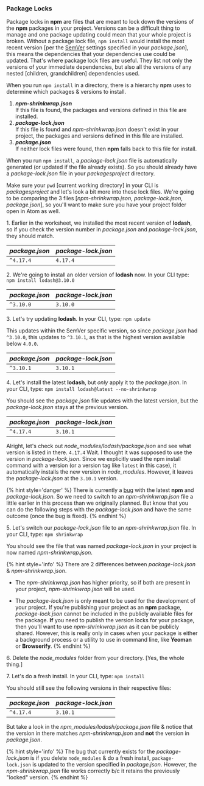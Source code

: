### Package Locks

Package locks in **npm** are files that are meant to lock down the versions of the **npm** packages in your project. Versions can be a difficult thing to manage and one package updating could mean that your whole project is broken. Without a package lock file, `npm install` would install the most recent version [per the [SemVer](http://blog.npmjs.org/post/162134793605/why-use-semver) settings specified in your _package.json_], this means the dependencies that your dependencies use could be updated. That's where package lock files are useful. They list not only the versions of your immediate dependencies, but also all the versions of any nested [children, grandchildren] dependencies used.

When you run `npm install` in a directory, there is a hierarchy **npm** uses to determine which packages & versions to install.

  1. **_npm-shrinkwrap.json_**  
  If this file is found, the packages and versions defined in this file are installed.
  2. **_package-lock.json_**  
  If this file is found and _npm-shrinkwrap.json_ doesn't exist in your project, the packages and versions defined in this file are installed.
  3. **_package.json_**  
  If neither lock files were found, then **npm** falls back to this file for install.

When you run `npm install`, a _package-lock.json_ file is automatically generated (or updated if the file already exists). So you should already have a _package-lock.json_ file in your _packagesproject_ directory.

Make sure your `pwd` [current working directory] in your CLI is _packagesproject_ and let's look a bit more into these lock files. We're going to be comparing the 3 files [_npm-shrinkwrap.json_, _package-lock.json_, _package.json_], so you'll want to make sure you have your project folder open in Atom as well.


1\. Earlier in the worksheet, we installed the most recent version of **lodash**, so if you check the version number in _package.json_ and _package-lock.json_, they should match.  

| _package.json_ | _package-lock.json_ |
| --- | --- |
| `^4.17.4` | `4.17.4` |

2\. We're going to install an older version of **lodash** now. In your CLI type: `npm install lodash@3.10.0`  

| _package.json_ | _package-lock.json_ |
| --- | --- |
| `^3.10.0` | `3.10.0` |

3\. Let's try updating **lodash**. In your CLI, type: `npm update`

This updates within the SemVer specific version, so since _package.json_ had `^3.10.0`, this updates to `^3.10.1`, as that is the highest version available below `4.0.0`.

| _package.json_ | _package-lock.json_ |
| --- | --- |
| `^3.10.1` | `3.10.1` |

4\. Let's install the latest **lodash**, but _only_ apply it to the _package.json_. In your CLI, type: `npm install lodash@latest --no-shrinkwrap`

You should see the _package.json_ file updates with the latest version, but the _package-lock.json_ stays at the previous version.

| _package.json_ | _package-lock.json_ |
| --- | --- |
| `^4.17.4` | `3.10.1` |

Alright, let's check out _node_modules/lodash/package.json_ and see what version is listed in there. `4.17.4` Wait. I thought it was supposed to use the version in _package-lock.json_. Since we explicitly used the npm install command with a version (or a version tag like `latest` in this case), it automatically installs the new version in _node_modules_. However, it leaves the _package-lock.json_ at the `3.10.1` version.

{% hint style='danger' %}
There is currently a [bug](https://github.com/npm/npm/issues/18144) with the latest **npm** and _package-lock.json_. So we need to switch to an _npm-shrinkwrap.json_ file a little earlier in this process than we originally planned. But know that you can do the following steps with the _package-lock.json_ and have the same outcome (once the bug is fixed).
{% endhint %}

5\. Let's switch our _package-lock.json_ file to an _npm-shrinkwrap.json_ file. In your CLI, type: `npm shrinkwrap`

You should see the file that was named _package-lock.json_ in your project is now named _npm-shrinkwrap.json_.

{% hint style='info' %}
There are 2 differences between _package-lock.json_ & _npm-shrinkwrap.json_.

* The _npm-shrinkwrap.json_ has higher priority, so if both are present in your project, _npm-shrinkwrap.json_ will be used.

* The _package-lock.json_ is only meant to be used for the development of your project. If you're publishing your project as an **npm** package, _package-lock.json_ cannot be included in the publicly available files for the package. **If** you need to publish the version locks for your package, then you'll want to use _npm-shrinkwrap.json_ as it can be publicly shared. However, this is really only in cases when your package is either a background process or a utility to use in command line, like **Yeoman** or **Browserify**.
{% endhint %}

6\. Delete the _node_modules_ folder from your directory. [Yes, the whole thing.]

7\. Let's do a fresh install. In your CLI, type: `npm install`

You should still see the following versions in their respective files:

| _package.json_ | _package-lock.json_ |
| --- | --- |
| `^4.17.4` | `3.10.1` |

But take a look in the _npm_modules/lodash/package.json_ file & notice that the version in there matches _npm-shrinkwrap.json_ and **not** the version in _package.json_.

{% hint style='info' %}
The bug that currently exists for the _package-lock.json_ is if you delete `node_modules` & do a fresh install, `package-lock.json` is updated to the version specified in _package.json_. However, the _npm-shrinkwrap.json_ file works correctly b/c it retains the previously "locked" version.
{% endhint %}
